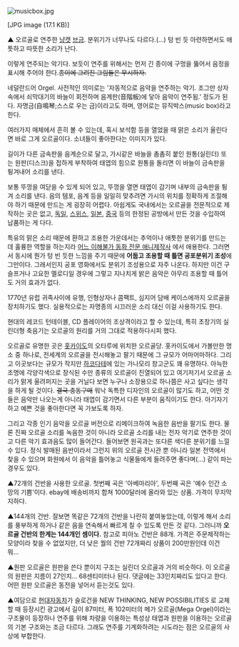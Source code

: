 ![musicbox.jpg](//rv.wkcdn.net/http://rigvedawiki.net/r1/pds/musicbox.jpg)

[JPG image (17.1 KB)]

▲ 오르골로 연주한 [냥캣](%EB%83%A5%EC%BA%A3.md)
[브금](Nyanyanyanyanyanyanya%21.md). 분위기가 너무나도 다르다.(…) 텅 빈 듯 아련하면서도 애틋하고 따뜻한
소리가 난다.

  

이렇게 연주되는 악기다. 보듯이 연주를 위해서는 먼저 긴 종이에 구멍을 뚫어서 음정을 표시해 주어야 한다.<del>종이에 그려진 그림들은
무시하자.</del>

  

네덜란드어 Orgel. 사전적인 의미로는 '자동적으로 음악을 연주하는 악기. 조그만 상자 속에서 쇠막대기의 바늘이 회전하며 음계판(音階板)에
닿아 음악이 연주됨.' 정도가 된다. 자명금(自鳴琴;스스로 우는 금)이라고도 하며, 영어로는 뮤직박스(music box)라고 한다.

  

여러가지 매체에서 흔히 볼 수 있는데, 혹시 보석함 등을 열었을 때 맑은 소리가 울린다면 바로 그게 오르골이다. 소녀들이 좋아한다는 이미지가
있다.

  

길이가 다른 금속판을 음계순으로 달고, 가시같은 바늘을 촘촘히 붙인 원통(실린더) 또는 원판(디스크)을 접하게 부착하여 태엽의 힘으로 원통을
돌리면 이 바늘이 금속판을 튕겨내어 소리를 낸다.

  

보통 뚜껑을 여닫을 수 있게 되어 있고, 뚜껑을 열면 태엽이 감기며 내부의 금속판을 튕겨 소리를 낸다. 음의 템포, 음계 등을 일일히
맞추려면 가시의 위치를 정확하게 조절해야 하기 때문에 만드는 게 굉장히 어렵다. 아쉽게도 국내에서는 오르골을 전문적으로 제작하는 곳은 없고,
[독일](%EB%8F%85%EC%9D%BC.md), [스위스](%EC%8A%A4%EC%9C%84%EC%8A%A4.md),
[일본](%EC%9D%BC%EB%B3%B8.md), [중국](%EC%A4%91%EA%B5%AD.md) 등의 한정된 공방에서 만든
것을 수입하여 납품하는 게 다다.

  

특유의 맑은 소리 때문에 환하고 조용한 가운데서는 추억이나 애틋한 분위기를 만드는 데 훌륭한 역할을 하는지라 [어느 이해불가 동화 전문 애니제작사](%EC%8A%A4%ED%8A%9C%EB%94%94%EC%98%A4%20%EC%A7%80%EB%B8%8C%EB%A6%AC.md)
에서 애용한다. 그러면서 동시에 뭔가 텅 빈 듯한 느낌을 주기 때문에 **어둡고 조용할 때 틀면 공포분위기 조성**에 그만이다. 그래서인지
공포 영화에서도 분위기 조성용으로 자주 나온다. 하지만 이건 구슬프거나 고요한 멜로디일 경우에 그렇고 지나치게 밝은 음악은 아무리 조용할 때
틀어도 거의 효과가 없다.

  

1770년 유럽 귀족사이에 유행, 인형상자나 콤팩트, 심지어 담배 케이스에까지 오르골을 장치하기도 했다. 실용적으로는 자명종의 시끄러운 소리
대신 이걸 사용하기도 한다.

  

현대의 레코드 턴테이블, CD 플레이어의 조상격이라고 할 수 있는데, 특히 초창기의 실린더형 축음기는 오르골의 원리를 거의 그대로
적용하다시피 했다.

  

오르골로 유명한 곳은 [홋카이도](%ED%99%8B%EC%B9%B4%EC%9D%B4%EB%8F%84.md)의 오타루에 위치한 오르골당.
홋카이도에서 가볼만한 명소 중 하나로, 전세계의 오르골을 전시해놓고 팔기 때문에 그 규모가 어마어마하다. 그리고 이곳보다는 규모가 작지만
[하코다테](%ED%95%98%EC%BD%94%EB%8B%A4%ED%85%8C.md)에 있는 가나모리 창고군도 꽤 유명하다. 아늑한
조명에 각양각색으로 장식된 수만 종류의 오르골이 진열되어 있고 여기저기서 오르골 소리가 맑게 울려퍼지는 곳을 거닐다 보면 누구나 소장용으로
하나쯤은 사고 싶다는 생각을 하게 될 것이다. <del>결국 충동구매</del> 워낙 독특한 디자인의 오르골이 많기도 하고, 어떤 것들은
음악만 나오는게 아니라 태엽이 감기면서 다른 부분이 움직이기도 한다. 아기자기하고 예쁜 것을 좋아한다면 꼭 가보도록 하자.

  

그리고 각종 인기 음악을 오르골 버전으로 리메이크하여 녹음한 음반을 팔기도 한다. 물론 진짜 오르골 소리를 녹음한 것이 아니라 오르골 소리를
내는 전자 악기로 연주한 것이고 다른 악기 효과음도 많이 들어간다. 들어보면 원곡과는 또다른 색다른 분위기를 느낄 수 있다. 정식 발매된
음반이라서 그런지 위의 오르골 전시관 뿐 아니라 일본 전역에서 찾을 수 있으며 화원에서 이 음악을 틀어놓고 식물들에게 들려주면
좋다며(...) 같이 파는 경우도 있다.

  

▲72개의 건반을 사용한 오르골. 첫번째 곡은 '아베마리아', 두번째 곡은 '예수 인간 소망의 기쁨'이다. ebay에 배송비까지 합쳐
1000달러에 올라와 있는 상품. 가격이 무지막지하다.

  

▲144개의 건반. 잘보면 똑같은 72개의 건반을 나란히 붙여놓았는데, 이렇게 해서 소리를 풍부하게 하거나 같은 음을 연속해서 빠르게 칠 수
있도록 만든 것 같다. 그러니까 **오르골 건반의 한계는 144개인 셈이다.** 참고로 피아노 건반은 88개. 가격은 주문제작하는 모양이라
찾을 수 없었지만, 더 낮은 퀄의 건반 72개짜리 상품이 200만원인데 이건 뭐...

  

▲원판 오르골은 원판을 쓴다 뿐이지 구조는 실린더 오르골과 거의 비슷하다. 이 오르골의 원판은 지름이 27인치... 68센티미터나 된다.
댓글에는 33인치짜리도 있다고 한다. 어떤 원판 오르골은 동전을 넣어서 듣는것도 있다.

  

▲여담으로 [현대자동차](%ED%98%84%EB%8C%80%EC%9E%90%EB%8F%99%EC%B0%A8.md)가 슬로건을 NEW
THINKING, NEW POSSIBILITIES 로 교체할 때 등장시킨 광고에서 길이 87미터, 폭 102미터의 메가 오르골(Mega
Orgel)이라는 구조물이 등장하나 연주를 위해 차량을 이용하는 특성상 태엽과 원판을 이용하는 오르골의 기본 구조와는 조금 다르다. 그래도
연주를 기계화하려는 시도라는 점은 오르골의 사상에 부합한다.

